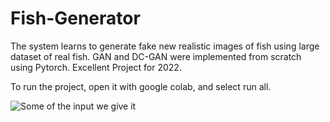 # Fish-Generator

The system learns to generate fake new realistic images of fish using large dataset of
real fish. GAN and DC-GAN were implemented from scratch using Pytorch.
Excellent Project for 2022.

To run the project, open it with google colab, and select run all.


![Some of the input we give it](https://user-images.githubusercontent.com/74927870/195577802-6ac2f234-51a3-44ad-9e43-d11a958c1765.png)
